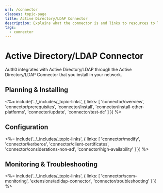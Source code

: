 ```yaml
---
url: /connector
classes: topic-page
title: Active Directory/LDAP Connector
description: Explains what the connector is and links to resources to learn more about it.
tags:
  - connector
---
```

<!-- markdownlint-disable MD041 MD002 -->
<div class="topic-page-header">
  <div data-name="example" class="topic-page-badge"></div>
  <h1>Active Directory/LDAP Connector</h1>
  <p>
    Auth0 integrates with Active Directory/LDAP through the Active Directory/LDAP Connector that you install in your network.
  </p>
</div>

## Planning & Installing

<%= include('../_includes/_topic-links', { links: [
  'connector/overview',
  'connector/prerequisites',
  'connector/install',
  'connector/install-other-platforms',
  'connector/update',
  'connector/test-dc'
] }) %>

## Configuration

<%= include('../_includes/_topic-links', { links: [
  'connector/modify',
  'connector/kerberos',
  'connector/client-certificates',
  'connector/considerations-non-ad',
  'connector/high-availability'
] }) %>

## Monitoring & Troubleshooting

<%= include('../_includes/_topic-links', { links: [
  'connector/scom-monitoring',
  'extensions/adldap-connector',
  'connector/troubleshooting'
] }) %>
